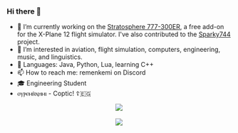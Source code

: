 ### Hi there 👋

- 🔭 I’m currently working on the [Stratosphere 777-300ER](https://github.com/Stratosphere-Studios/777-300ER), a free add-on for the X-Plane 12 flight simulator. I've also contributed to the [Sparky744](https://github.com/mSparks43/747-400) project.
- 👀 I’m interested in aviation, flight simulation, computers, engineering, music, and linguistics.
- 🌱 Languages: Java, Python, Lua, learning C++
- 📫 How to reach me: remenkemi on Discord
- 🎓 Engineering Student
- ⲟⲩⲣⲉⲙⲛ̀ⲭⲏⲙⲓ - Coptic! ☦️🇪🇬

<p align="center">
  <a href="https://github.com/remenkemi">
    <img align="center" src="https://komarev.com/ghpvc/?username=crazytimtimtim&color=blue" />
  </a>
  <br>
  <br>
  <a href="https://github.com/remenkemi">
    <img align="center" src="https://github-readme-stats.vercel.app/api?username=remenkemi&show_icons=true&theme=tokyonight&border_radius=10" />
  </a>
</p>
